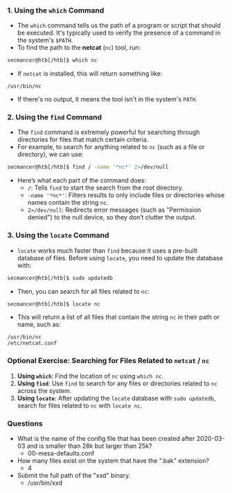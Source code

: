 ### **1. Using the `which` Command**
- The `which` command tells us the path of a program or script that should be executed. It's typically used to verify the presence of a command in the system's `$PATH`.
- To find the path to the **netcat** (`nc`) tool, run:
```bash
secmancer@htb[/htb]$ which nc
```
- If `netcat` is installed, this will return something like:
```
/usr/bin/nc
```
- If there's no output, it means the tool isn't in the system's `PATH`.



### **2. Using the `find` Command**
- The `find` command is extremely powerful for searching through directories for files that match certain criteria.
- For example, to search for anything related to `nc` (such as a file or directory), we can use:
```bash
secmancer@htb[/htb]$ find / -name '*nc*' 2>/dev/null
```
- Here’s what each part of the command does:
	- `/`: Tells `find` to start the search from the root directory.
	- `-name '*nc*'`: Filters results to only include files or directories whose names contain the string `nc`.
	- `2>/dev/null`: Redirects error messages (such as "Permission denied") to the null device, so they don’t clutter the output.



### **3. Using the `locate` Command**
- `locate` works much faster than `find` because it uses a pre-built database of files. Before using `locate`, you need to update the database with:
```bash
secmancer@htb[/htb]$ sudo updatedb
```
- Then, you can search for all files related to `nc`:
```bash
secmancer@htb[/htb]$ locate nc
```
- This will return a list of all files that contain the string `nc` in their path or name, such as:
```
/usr/bin/nc
/etc/netcat.conf
```



### **Optional Exercise: Searching for Files Related to `netcat` / `nc`**
1. **Using `which`**: Find the location of `nc` using `which nc`.
2. **Using `find`**: Use `find` to search for any files or directories related to `nc` across the system.
3. **Using `locate`**: After updating the `locate` database with `sudo updatedb`, search for files related to `nc` with `locate nc`.



### Questions
- What is the name of the config file that has been created after 2020-03-03 and is smaller than 28k but larger than 25k?
	- 00-mesa-defaults.conf
- How many files exist on the system that have the ".bak" extension?
	- 4
- Submit the full path of the "xxd" binary.
	- /usr/bin/xxd